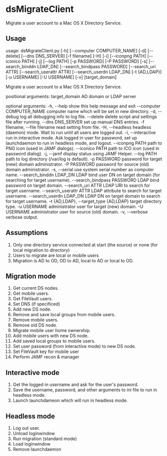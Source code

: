 # dsMigrateClient
Migrate a user account to a Mac OS X Directory Service.

## Usage
usage: dsMigrateClient.py [-h] [--computer COMPUTER_NAME] [-d] [--delete]
                          [--dns DNS_SERVER] [-f filename] [-H] [-i]
                          [--iconpng PATH] [--iconico PATH] [-j] [--log PATH]
                          [-p PASSWORD] [-P PASSWORD] [-s]
                          [--search_binddn LDAP_DN]
                          [--search_bindpass PASSWORD] [--search_uri ATTR]
                          [--search_userattr ATTR] [--search_userdn LDAP_DN]
                          [-t {AD,LDAP}] [-u USERNAME] [-U USERNAME] [-v]
                          [target_domain]

Migrate a user account to a Mac OS X Directory Service.

positional arguments:
  target_domain         AD domain or LDAP server

optional arguments:
  -h, --help            show this help message and exit
  --computer COMPUTER_NAME
                        computer name which will be set in new directory.
  -d, --debug           log all debugging info to log file.
  --delete              delete script and settings file after running.
  --dns DNS_SERVER      set up manual DNS entries.
  -f filename, --file filename
                        read setting from file.
  -H, --headless        headless (daemon) mode. Wait to run until all users
                        are logged out.
  -i, --interactive     run in interactive mode. Ask logged in user for
                        password, set up launchdaemon to run in headless mode,
                        and logout.
  --iconpng PATH        path to PNG icon (used in JAMF dialogs).
  --iconico PATH        path to ICO icon (used in password dialog).
  -j, --jamf            display status using JAMF Helper.
  --log PATH            path to log directory (/var/log is default).
  -p PASSWORD           password for target (new) domain administrator.
  -P PASSWORD           password for source (old) domain administrator.
  -s, --serial          use system serial number as computer name.
  --search_binddn LDAP_DN
                        LDAP bind user DN on target domain (for searching for
                        target username).
  --search_bindpass PASSWORD
                        LDAP bind password on target domain.
  --search_uri ATTR     LDAP URI to search for target username.
  --search_userattr ATTR
                        LDAP attribute to search for target username.
  --search_userdn LDAP_DN
                        LDAP DN on target domain to search for target
                        username.
  -t {AD,LDAP}, --target_type {AD,LDAP}
                        target directory type.
  -u USERNAME           administrator user for target (new) domain.
  -U USERNAME           administrator user for source (old) domain.
  -v, --verbose         verbose output.


## Assumptions
1. Only one directory service connected at start (the source) or none (for local migration to directory)
2. Users to migrate are local or mobile users
3. Migration is AD to OD, OD to AD, local to AD or local to OD.

## Migration mode
1. Get current DS nodes.
2. Get mobile users.
3. Get FileVault users.
4. Set DNS (if specificed)
5. Add new DS node.
6. Remove and save local groups from mobile users.
7. Remove mobile users.
8. Remove old DS node.
9. Migrate mobile user home ownership.
10. Add mobile users with new DS node.
11. Add saved local groups to mobile users.
12. Set user password (from interactive mode) to new DS node.
13. Set FileVault key for mobile user
14. Perform JAMF recon & manager 

## Interactive mode
1. Get the logged in username and ask for the user's password.
2. Save the username, password, and other arguments to ini file to run in headless mode.
3. Launch launchdameon which will run in headless mode.

## Headless mode
1. Log out user.
2. Unload loginwindow
3. Run migration (standard mode)
4. Load loginwindow
5. Remove launchdaemon